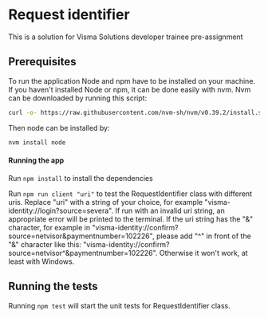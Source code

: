 # Request identifier

This is a solution for Visma Solutions developer trainee pre-assignment

## Prerequisites

To run the application Node and npm have to be installed on your machine. If you haven't installed Node or npm, it can be done easily with nvm. Nvm can be downloaded by running this script:

```sh
curl -o- https://raw.githubusercontent.com/nvm-sh/nvm/v0.39.2/install.sh | bash
```

Then node can be installed by:

```sh
nvm install node
```

#### Running the app

Run `npm install` to install the dependencies

Run `npm run client "uri"` to test the RequestIdentifier class with different uris. Replace "uri" with a string of your choice, for example "visma-identity://login?source=severa". If run with an invalid uri string, an appropriate error will be printed to the terminal. If the uri string has the "&" character, for example in "visma-identity://confirm?source=netvisor&paymentnumber=102226", please add "^" in front of the "&" character like this: "visma-identity://confirm?source=netvisor^&paymentnumber=102226". Otherwise it won't work, at least with Windows.

## Running the tests

Running `npm test` will start the unit tests for RequestIdentifier class.
